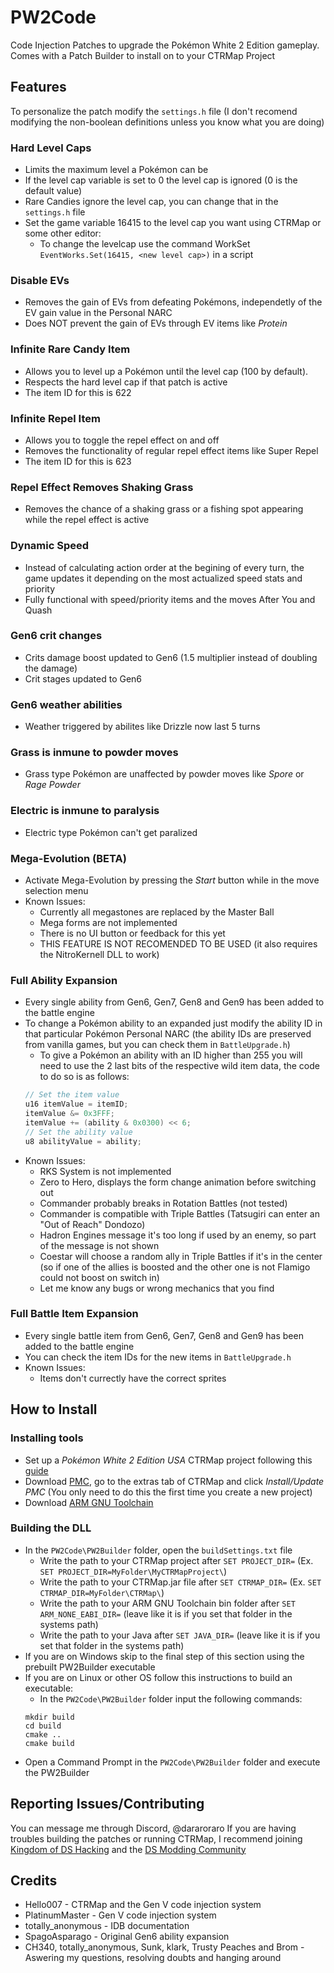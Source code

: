 # PW2Code
Code Injection Patches to upgrade the Pokémon White 2 Edition gameplay. 
Comes with a Patch Builder to install on to your CTRMap Project

## Features
To personalize the patch modify the ``settings.h`` file (I don't recomend modifying the non-boolean definitions unless you know what you are doing)
### Hard Level Caps
  - Limits the maximum level a Pokémon can be
  - If the level cap variable is set to 0 the level cap is ignored (0 is the default value)
  - Rare Candies ignore the level cap, you can change that in the ``settings.h`` file
  - Set the game variable 16415 to the level cap you want using CTRMap or some other editor:
    - To change the levelcap use the command WorkSet ``EventWorks.Set(16415, <new level cap>)`` in a script
### Disable EVs
  - Removes the gain of EVs from defeating Pokémons, independetly of the EV gain value in the Personal NARC
  - Does NOT prevent the gain of EVs through EV items like *Protein*
### Infinite Rare Candy Item
  - Allows you to level up a Pokémon until the level cap (100 by default).
  - Respects the hard level cap if that patch is active
  - The item ID for this is 622
### Infinite Repel Item
  - Allows you to toggle the repel effect on and off
  - Removes the functionality of regular repel effect items like Super Repel
  - The item ID for this is 623
### Repel Effect Removes Shaking Grass
  - Removes the chance of a shaking grass or a fishing spot appearing while the repel effect is active
### Dynamic Speed
  - Instead of calculating action order at the begining of every turn, the game updates it depending on the most actualized speed stats and priority
  - Fully functional with speed/priority items and the moves After You and Quash
### Gen6 crit changes
  - Crits damage boost updated to Gen6 (1.5 multiplier instead of doubling the damage)
  - Crit stages updated to Gen6
### Gen6 weather abilities
  - Weather triggered by abilites like Drizzle now last 5 turns
### Grass is inmune to powder moves
  - Grass type Pokémon are unaffected by powder moves like *Spore* or *Rage Powder*
### Electric is inmune to paralysis
  - Electric type Pokémon can't get paralized
### Mega-Evolution (BETA)
  - Activate Mega-Evolution by pressing the *Start* button while in the move selection menu
  - Known Issues:
    - Currently all megastones are replaced by the Master Ball
    - Mega forms are not implemented
    - There is no UI button or feedback for this yet
	- THIS FEATURE IS NOT RECOMENDED TO BE USED (it also requires the NitroKernell DLL to work)
### Full Ability Expansion
  - Every single ability from Gen6, Gen7, Gen8 and Gen9 has been added to the battle engine
  - To change a Pokémon ability to an expanded just modify the ability ID in that particular Pokémon Personal NARC (the ability IDs are preserved from vanilla games, but you can check them in ``BattleUpgrade.h``)
    - To give a Pokémon an ability with an ID higher than 255 you will need to use the 2 last bits of the respective wild item data, the code to do so is as follows:
    ```cpp
    // Set the item value
    u16 itemValue = itemID;
    itemValue &= 0x3FFF;
    itemValue += (ability & 0x0300) << 6;
    // Set the ability value
    u8 abilityValue = ability;
    ```
  - Known Issues:
    - RKS System is not implemented
    - Zero to Hero, displays the form change animation before switching out
    - Commander probably breaks in Rotation Battles (not tested)
    - Commander is compatible with Triple Battles (Tatsugiri can enter an "Out of Reach" Dondozo)
    - Hadron Engines message it's too long if used by an enemy, so part of the message is not shown
    - Coestar will choose a random ally in Triple Battles if it's in the center (so if one of the allies is boosted and the other one is not Flamigo could not boost on switch in)
    - Let me know any bugs or wrong mechanics that you find
### Full Battle Item Expansion
  - Every single battle item from Gen6, Gen7, Gen8 and Gen9 has been added to the battle engine
  - You can check the item IDs for the new items in ``BattleUpgrade.h``
  - Known Issues:
    - Items don't currectly have the correct sprites

## How to Install
### Installing tools
  - Set up a *Pokémon White 2 Edition USA* CTRMap project following this [guide](https://ds-pokemon-hacking.github.io/docs/generation-v/guides/bw_b2w2-using_ctrmap/)
  - Download [PMC](https://github.com/kingdom-of-ds-hacking/PMC), go to the extras tab of CTRMap and click *Install/Update PMC* (You only need to do this the first time you create a new project)
  - Download [ARM GNU Toolchain](https://developer.arm.com/downloads/-/arm-gnu-toolchain-downloads)

### Building the DLL
  - In the ``PW2Code\PW2Builder`` folder, open the ``buildSettings.txt`` file
    - Write the path to your CTRMap project after ``SET PROJECT_DIR=`` (Ex. ``SET PROJECT_DIR=MyFolder\MyCTRMapProject\``)
    - Write the path to your CTRMap.jar file after ``SET CTRMAP_DIR=`` (Ex. ``SET CTRMAP_DIR=MyFolder\CTRMap\``)
    - Write the path to your ARM GNU Toolchain bin folder after ``SET ARM_NONE_EABI_DIR=`` (leave like it is if you set that folder in the systems path)
    - Write the path to your Java after ``SET JAVA_DIR=`` (leave like it is if you set that folder in the systems path)
  - If you are on Windows skip to the final step of this section using the prebuilt PW2Builder executable
  - If you are on Linux or other OS follow this instructions to build an executable:
    - In the ``PW2Code\PW2Builder`` folder input the following commands:
    ```
    mkdir build
    cd build
    cmake ..
    cmake build
    ```
  - Open a Command Prompt in the ``PW2Code\PW2Builder`` folder and execute the PW2Builder

## Reporting Issues/Contributing
You can message me through Discord, @dararoraro
If you are having troubles building the patches or running CTRMap, I recommend joining [Kingdom of DS Hacking](https://discord.gg/zAtqJDW2jC) and the [DS Modding Community](https://discord.gg/YBtdN3aXfv)

## Credits
* Hello007 - CTRMap and the Gen V code injection system
* PlatinumMaster - Gen V code injection system
* totally_anonymous - IDB documentation
* SpagoAsparago - Original Gen6 ability expansion
* CH340, totally_anonymous, Sunk, klark, Trusty Peaches and Brom - Aswering my questions, resolving doubts and hanging around
